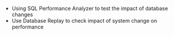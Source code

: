 
* Using SQL Performance Analyzer to test the impact of database changes
* Use Database Replay to check impact of system change on performance